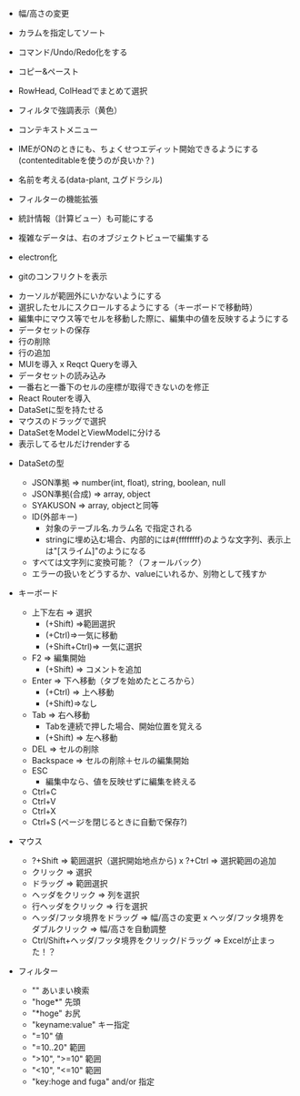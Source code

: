 * 幅/高さの変更
* カラムを指定してソート
* コマンド/Undo/Redo化をする
* コピー&ペースト
* RowHead, ColHeadでまとめて選択
* フィルタで強調表示（黄色）
* コンテキストメニュー

* IMEがONのときにも、ちょくせつエディット開始できるようにする(contenteditableを使うのが良いか？)
* 名前を考える(data-plant, ユグドラシル)
* フィルターの機能拡張
* 統計情報（計算ビュー）も可能にする
* 複雑なデータは、右のオブジェクトビューで編集する
* electron化
* gitのコンフリクトを表示

- カーソルが範囲外にいかないようにする
- 選択したセルにスクロールするようにする（キーボードで移動時）
- 編集中にマウス等でセルを移動した際に、編集中の値を反映するようにする
- データセットの保存
- 行の削除
- 行の追加
- MUIを導入
x Reqct Queryを導入
- データセットの読み込み
- 一番右と一番下のセルの座標が取得できないのを修正
- React Routerを導入
- DataSetに型を持たせる
- マウスのドラッグで選択
- DataSetをModelとViewModelに分ける
- 表示してるセルだけrenderする

* DataSetの型
  * JSON準拠 => number(int, float), string, boolean, null
  * JSON準拠(合成) => array, object
  * SYAKUSON => array, objectと同等
  * ID(外部キー)
    * 対象のテーブル名.カラム名 で指定される
    * stringに埋め込む場合、内部的には#{ffffffff}のような文字列、表示上は"[スライム]"のようになる
  * すべては文字列に変換可能？（フォールバック）
  * エラーの扱いをどうするか、valueにいれるか、別物として残すか

* キーボード
  - 上下左右 => 選択
    - (+Shift) =>範囲選択
    * (+Ctrl)=>一気に移動
    * (+Shift+Ctrl)=> 一気に選択
  - F2 => 編集開始
    * (+Shift) => コメントを追加
  - Enter => 下へ移動（タブを始めたところから） 
    * (+Ctrl) => 上へ移動 
    * (+Shift)=>なし
  - Tab => 右へ移動
    * Tabを連続で押した場合、開始位置を覚える
    * (+Shift) => 左へ移動
  - DEL => セルの削除
  - Backspace => セルの削除＋セルの編集開始
  * ESC
    - 編集中なら、値を反映せずに編集を終える
  * Ctrl+C
  * Ctrl+V
  * Ctrl+X
  * Ctrl+S (ページを閉じるときに自動で保存?)
* マウス
  - ?+Shift => 範囲選択（選択開始地点から)
  x ?+Ctrl => 選択範囲の追加
  - クリック => 選択
  - ドラッグ => 範囲選択
  * ヘッダをクリック => 列を選択
  * 行ヘッダをクリック => 行を選択
  * ヘッダ/フッタ境界をドラッグ => 幅/高さの変更
  x ヘッダ/フッタ境界をダブルクリック => 幅/高さを自動調整
  * Ctrl/Shift+ヘッダ/フッタ境界をクリック/ドラッグ => Excelが止まった！？

* フィルター
  * "" あいまい検索
  * "hoge*" 先頭
  * "*hoge" お尻
  * "keyname:value" キー指定
  * "=10" 値
  * "=10..20" 範囲
  * ">10", ">=10" 範囲
  * "<10", "<=10" 範囲
  * "key:hoge and fuga" and/or 指定
